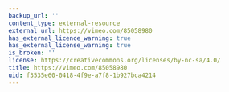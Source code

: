 ```yaml
---
backup_url: ''
content_type: external-resource
external_url: https://vimeo.com/85058980
has_external_licence_warning: true
has_external_license_warning: true
is_broken: ''
license: https://creativecommons.org/licenses/by-nc-sa/4.0/
title: https://vimeo.com/85058980
uid: f3535e60-0418-4f9e-a7f8-1b927bca4214
---
```

